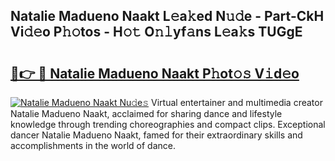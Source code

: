 ## Natalie Madueno Naakt L𝚎a𝚔ed N𝚞𝚍e - Part-CkH Vi𝚍𝚎o P𝚑𝚘tos - H𝚘𝚝 O𝚗𝚕yf𝚊ns L𝚎a𝚔s TUGgE

# <h2><a href="http://kf2dco.oniu.top/?m=Natalie+Madueno+Naakt">🔗👉 🔴 Natalie Madueno Naakt P𝚑ot𝚘𝚜 V𝚒d𝚎o</a></h2>

[![Natalie Madueno Naakt Nu𝚍e𝚜](https://i.imgur.com/0qMVB7G.gif)](http://kf2dco.oniu.top/?m=Natalie+Madueno+Naakt)
Virtual entertainer and multimedia creator Natalie Madueno Naakt, acclaimed for sharing dance and lifestyle knowledge through trending choreographies and compact clips. Exceptional dancer Natalie Madueno Naakt, famed for their extraordinary skills and accomplishments in the world of dance.  
